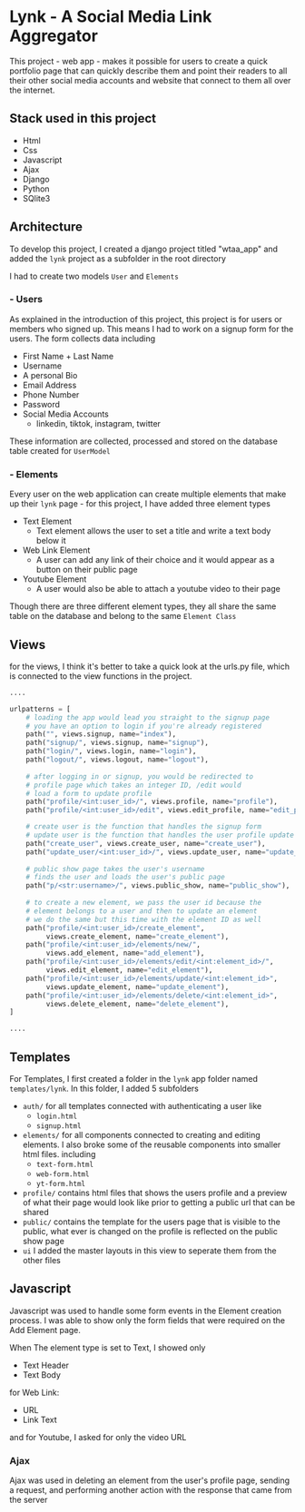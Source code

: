 # Lynk - A Social Media Link Aggregator

This project - web app - makes it possible for users to create a quick portfolio page that can quickly describe them and point their readers to all their other social media accounts and website that connect to them all over the internet.

## Stack used in this project

- Html
- Css
- Javascript
- Ajax
- Django
- Python
- SQlite3

## Architecture

To develop this project, I created a django project titled "wtaa_app" and added the `lynk` project as a subfolder in the root directory

I had to create two models `User` and `Elements`

### - Users

As explained in the introduction of this project, this project is for users or members who signed up. This means I had to work on a signup form for the users. The form collects data including

- First Name + Last Name
- Username
- A personal Bio
- Email Address
- Phone Number
- Password
- Social Media Accounts
  - linkedin, tiktok, instagram, twitter

These information are collected, processed and stored on the database table created for `UserModel`

### - Elements

Every user on the web application can create multiple elements that make up their `lynk` page - for this project, I have added three element types

- Text Element
  - Text element allows the user to set a title and write a text body below it
- Web Link Element
  - A user can add any link of their choice and it would appear as a button on their public page
- Youtube Element
  - A user would also be able to attach a youtube video to their page

Though there are three different element types, they all share the same table on the database and belong to the same `Element Class`

## Views

for the views, I think it's better to take a quick look at the urls.py file, which is connected to the view functions in the project. 

``` python
....

urlpatterns = [
    # loading the app would lead you straight to the signup page
  	# you have an option to login if you're already registered
    path("", views.signup, name="index"),
    path("signup/", views.signup, name="signup"),
    path("login/", views.login, name="login"),
    path("logout/", views.logout, name="logout"),
  
  	# after logging in or signup, you would be redirected to
    # profile page which takes an integer ID, /edit would 
    # load a form to update profile
    path("profile/<int:user_id>/", views.profile, name="profile"),
    path("profile/<int:user_id>/edit", views.edit_profile, name="edit_profile"),

    # create user is the function that handles the signup form
    # update user is the function that handles the user profile update
    path("create_user", views.create_user, name="create_user"),
    path("update_user/<int:user_id>/", views.update_user, name="update_user"),
  
    # public show page takes the user's username
    # finds the user and loads the user's public page 
    path("p/<str:username>/", views.public_show, name="public_show"),
  
    # to create a new element, we pass the user id because the 
    # element belongs to a user and then to update an element
    # we do the same but this time with the element ID as well
    path("profile/<int:user_id>/create_element",
         views.create_element, name="create_element"),
    path("profile/<int:user_id>/elements/new/",
         views.add_element, name="add_element"),
    path("profile/<int:user_id>/elements/edit/<int:element_id>/",
         views.edit_element, name="edit_element"),
    path("profile/<int:user_id>/elements/update/<int:element_id>",
         views.update_element, name="update_element"),
    path("profile/<int:user_id>/elements/delete/<int:element_id>",
         views.delete_element, name="delete_element"),
]

....
```



## Templates

For Templates, I first created a folder in the `lynk` app folder named `templates/lynk`. In this folder, I added 5 subfolders

- `auth/` for all templates connected with authenticating a user like
  - `login.html`
  - `signup.html`
- `elements/` for all components connected to creating and editing elements. I also broke some of the reusable components into smaller html files. including
  - `text-form.html`
  - `web-form.html`
  - `yt-form.html`
- `profile/` contains html files that shows the users profile and a preview of what their page would look like prior to getting a public url that can be shared
- `public/` contains the template for the users page that is visible to the public, what ever is changed on the profile is reflected on the public show page
- `ui` I added the master layouts in this view to seperate them from the other files

## Javascript

Javascript was used to handle some form events in the Element creation process. I was able to show only the form fields that were required on the Add Element page.

When The element type is set to Text, I showed only 

- Text Header
- Text Body

for Web Link:

- URL
- Link Text

and for Youtube, I asked for only the video URL

### Ajax

Ajax was used in deleting an element from the user's profile page, sending a request, and performing another action with the response that came from the server